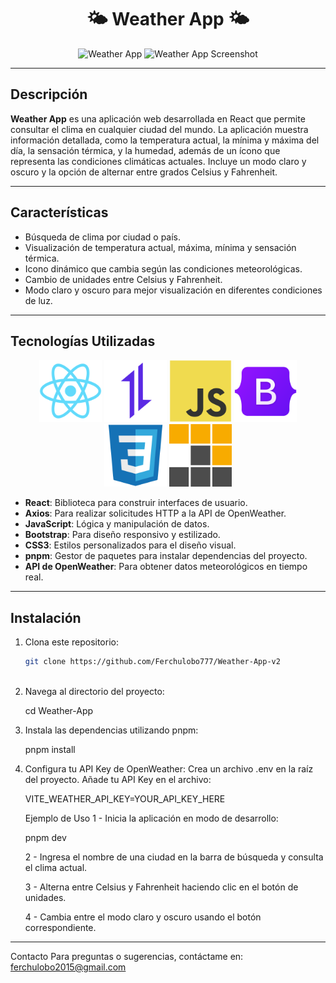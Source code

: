 <h1 align="center">🌤 Weather App 🌤</h1>

<p align="center">
  <img src="https://your-cloud-image-link.com/weather-app-main.png" alt="Weather App" width="400"/>
  <img src="https://your-cloud-image-link.com/weather-app-screenshot.png" alt="Weather App Screenshot" width="360"/>
</p>

---

## Descripción

**Weather App** es una aplicación web desarrollada en React que permite consultar el clima en cualquier ciudad del mundo. La aplicación muestra información detallada, como la temperatura actual, la mínima y máxima del día, la sensación térmica, y la humedad, además de un ícono que representa las condiciones climáticas actuales. Incluye un modo claro y oscuro y la opción de alternar entre grados Celsius y Fahrenheit.

---

## Características

- Búsqueda de clima por ciudad o país.
- Visualización de temperatura actual, máxima, mínima y sensación térmica.
- Icono dinámico que cambia según las condiciones meteorológicas.
- Cambio de unidades entre Celsius y Fahrenheit.
- Modo claro y oscuro para mejor visualización en diferentes condiciones de luz.

---

## Tecnologías Utilizadas

<p align="center">
  <img src="https://github.com/devicons/devicon/blob/master/icons/react/react-original.svg" alt="React" width="100" />
  <img src="https://github.com/devicons/devicon/blob/master/icons/axios/axios-plain.svg" alt="Axios" width="100" />
  <img src="https://github.com/devicons/devicon/blob/master/icons/javascript/javascript-original.svg" alt="JavaScript" width="100" />
  <img src="https://github.com/devicons/devicon/blob/master/icons/bootstrap/bootstrap-original.svg" alt="Bootstrap" width="100" />
  <img src="https://github.com/devicons/devicon/blob/master/icons/css3/css3-original.svg" alt="CSS3" width="100" />
  <img src="https://github.com/devicons/devicon/blob/master/icons/pnpm/pnpm-original.svg" alt="pnpm" width="100" />
</p>

- **React**: Biblioteca para construir interfaces de usuario.
- **Axios**: Para realizar solicitudes HTTP a la API de OpenWeather.
- **JavaScript**: Lógica y manipulación de datos.
- **Bootstrap**: Para diseño responsivo y estilizado.
- **CSS3**: Estilos personalizados para el diseño visual.
- **pnpm**: Gestor de paquetes para instalar dependencias del proyecto.
- **API de OpenWeather**: Para obtener datos meteorológicos en tiempo real.

---

## Instalación

1. Clona este repositorio: 
   ```bash
   git clone https://github.com/Ferchulobo777/Weather-App-v2
  
2. Navega al directorio del proyecto:

   cd Weather-App

3. Instala las dependencias utilizando pnpm:

   pnpm install

4. Configura tu API Key de OpenWeather:
   Crea un archivo .env en la raíz del proyecto.
   Añade tu API Key en el archivo:

   VITE_WEATHER_API_KEY=YOUR_API_KEY_HERE

   Ejemplo de Uso
   1 - Inicia la aplicación en modo de desarrollo:
   
   pnpm dev

   2 - Ingresa el nombre de una ciudad en la barra de búsqueda y consulta el clima actual.
   
   3 - Alterna entre Celsius y Fahrenheit haciendo clic en el botón de unidades.
   
   4 - Cambia entre el modo claro y oscuro usando el botón correspondiente.


---

Contacto
Para preguntas o sugerencias, contáctame en: <br /> <a href="mailto:ferchulobo2015@gmail.com" target="_blank" rel="noopener noreferrer">ferchulobo2015@gmail.com</a>
